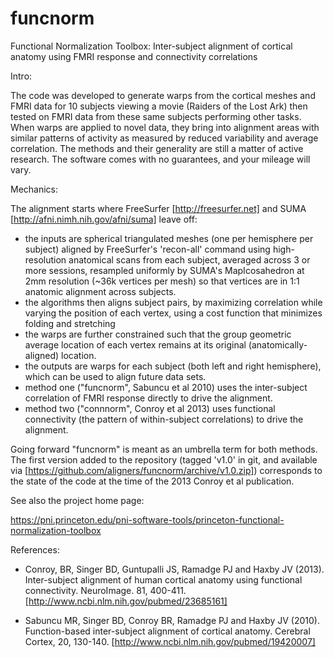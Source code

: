 # funcnorm
Functional Normalization Toolbox: Inter-subject alignment of cortical anatomy using FMRI response and connectivity correlations

Intro:

The code was developed to generate warps from the cortical meshes and FMRI data for 10 subjects viewing a movie (Raiders of the Lost Ark) then tested on FMRI data from these same subjects performing other tasks. When warps are applied to novel data, they bring into alignment areas with similar patterns of activity as measured by reduced variability and average correlation. The methods and their generality are still a matter of active research. The software comes with no guarantees, and your mileage will vary.

Mechanics:

The alignment starts where FreeSurfer [http://freesurfer.net] and SUMA [http://afni.nimh.nih.gov/afni/suma] leave off:
- the inputs are spherical triangulated meshes (one per hemisphere per subject) aligned by FreeSurfer's 'recon-all' command using high-resolution anatomical scans from each subject, averaged across 3 or more sessions, resampled uniformly by SUMA's MapIcosahedron at 2mm resolution (~36k vertices per mesh) so that vertices are in 1:1 anatomic alignment across subjects.
- the algorithms then aligns subject pairs, by maximizing correlation while varying the position of each vertex, using a cost function that minimizes folding and stretching
- the warps are further constrained such that the group geometric average location of each vertex remains at its original (anatomically-aligned) location.
- the outputs are warps for each subject (both left and right hemisphere), which can be used to align future data sets.
- method one ("funcnorm", Sabuncu et al 2010) uses the inter-subject correlation of FMRI response directly to drive the alignment.
- method two ("connnorm", Conroy et al 2013) uses functional connectivity (the pattern of within-subject correlations) to drive the alignment.

Going forward "funcnorm" is meant as an umbrella term for both methods. The first version added to the repository (tagged 'v1.0' in git, and available via [https://github.com/aligners/funcnorm/archive/v1.0.zip]) corresponds to the state of the code at the time of the 2013 Conroy et al publication.

See also the project home page:

https://pni.princeton.edu/pni-software-tools/princeton-functional-normalization-toolbox

References:

- Conroy, BR, Singer BD, Guntupalli JS, Ramadge PJ and Haxby JV (2013). Inter-subject alignment of human cortical anatomy using functional connectivity. NeuroImage. 81, 400-411. [http://www.ncbi.nlm.nih.gov/pubmed/23685161]

- Sabuncu MR, Singer BD, Conroy BR, Ramadge PJ and Haxby JV (2010). Function-based inter-subject alignment of cortical anatomy. Cerebral Cortex, 20, 130-140. [http://www.ncbi.nlm.nih.gov/pubmed/19420007]

